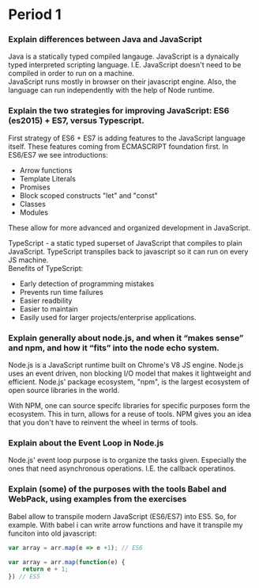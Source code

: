 # Period 1
### Explain differences between Java and JavaScript
Java is a statically typed compiled langauge. JavaScript is a dynaically typed interpreted scripting language. I.E. JavaScript doesn't need to be compiled in order to run on a machine.  
JavaScript runs mostly in browser on their javascript engine. Also, the language can run independently with the help of Node runtime. 
### Explain the two strategies for improving JavaScript: ES6 (es2015) + ES7, versus Typescript.
First strategy of ES6 + ES7 is adding features to the JavaScript language itself. These features coming from ECMASCRIPT foundation first. In ES6/ES7 we see introductions:  
 * Arrow functions
 * Template Literals
 * Promises
 * Block scoped constructs "let" and "const"
 * Classes
 * Modules

These allow for more advanced and organized development in JavaScript.   

TypeScript - a static typed superset of JavaScript that compiles to plain JavaScript. TypeScript transpiles back to javascript so it can run on every JS machine.  
Benefits of TypeScript:  
 * Early detection of programming mistakes
 * Prevents run time failures
 * Easier readbility
 * Easier to maintain
 * Easily used for larger projects/enterprise applications.  

### Explain generally about node.js, and when it “makes sense” and npm, and how it “fits” into the node echo system.
Node.js is a JavaScript runtime built on Chrome's V8 JS engine. Node.js uses an event driven, non blocking I/O model that makes it lightweight and efficient. Node.js' package ecosystem, "npm", is the largest ecosystem of open source libraries in the world. 

With NPM, one can source specifc libraries for specific purposes form the ecosystem. This in turn, allows for a reuse of tools. NPM gives you an idea that you don't have to reinvent the wheel in terms of tools. 

### Explain about the Event Loop in Node.js
Node.js' event loop purpose is to organize the tasks given. Especially the ones that need asynchronous operations. I.E. the callback operatinos. 
### Explain (some) of the purposes with the tools Babel and WebPack, using  examples from the exercises
Babel allow to transpile modern JavaScript (ES6/ES7) into ES5. 
So, for example. With babel i can write arrow functions and have it transpile my funciton into old javascript:  
``` javascript
var array = arr.map(e => e +1); // ES6  

var array = arr.map(function(e) {
    return e + 1;
}) // ES5
```